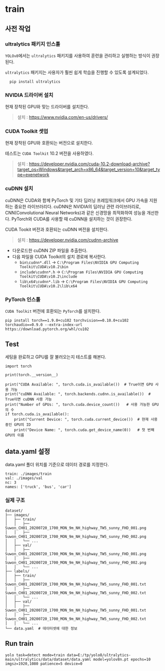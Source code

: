 # train

## 사전 작업

### ultralytics 패키지 인스톨

`YOLOv8`에서는 `ultralytics` 패키지를 사용하여 훈련을 관리하고 실행하는 방식이 권장된다.

`ultralytics` 패키지는 사용자가 훨씬 쉽게 학습을 진행할 수 있도록 설계되었다.

```
  pip install ultralytics
```

### NVIDIA 드라이버 설치

현재 장착된 GPU와 맞는 드라이버를 설치한다.

> 설치 : https://www.nvidia.com/en-us/drivers/

### CUDA Toolkit 셋업

현재 장착된 GPU와 호환되는 버전으로 설치한다.

테스트는 `CUDA Toolkit` 10.2 버전을 사용하였다.

> 설치 : https://developer.nvidia.com/cuda-10.2-download-archive?target_os=Windows&target_arch=x86_64&target_version=10&target_type=exenetwork

### cuDNN 설치

cuDNN은 CUDA와 함께 PyTorch 및 기타 딥러닝 프레임워크에서 GPU 가속을 지원하는 중요한 라이브러리다.
cuDNN은 NVIDIA의 딥러닝 관련 라이브러리로, CNN(Convolutional Neural Networks)과 같은 신경망을 최적화하여 성능을 개선한다.
PyTorch와 CUDA를 사용할 때 cuDNN을 설치하는 것이 권장한다.

CUDA Tookit 버전과 호환되는 cuDNN 버전을 설치한다.  

> 설치 : https://developer.nvidia.com/cudnn-archive

* 다운로드한 cuDNN ZIP 파일을 추출한다.
* 다음 파일을 CUDA Toolkit의 설치 경로에 복사한다.
  * `bin\cudnn*.dll` → `C:\Program Files\NVIDIA GPU Computing Toolkit\CUDA\v10.2\bin`
  * `include\cudnn*.h` → `C:\Program Files\NVIDIA GPU Computing Toolkit\CUDA\v10.2\include`
  * `lib\x64\cudnn*.lib` → `C:\Program Files\NVIDIA GPU Computing Toolkit\CUDA\v10.2\lib\x64`

### PyTorch 인스톨

`CUDA Toolkit` 버전에 호환되는 `PyTorch`를 설치한다.

```
pip install torch==1.9.0+cu102 torchvision==0.10.0+cu102 torchaudio==0.9.0 --extra-index-url https://download.pytorch.org/whl/cu102
```

## Test

세팅을 완료하고 GPU를 잘 불러오는지 테스트를 해본다.

```
import torch

print(torch.__version__)

print("CUDA Available: ", torch.cuda.is_available())  # True이면 GPU 사용 가능
print("cuDNN Available: ", torch.backends.cudnn.is_available())  # True이면 cuDNN 사용 가능
print("Number of GPUs: ", torch.cuda.device_count())   # 사용 가능한 GPU의 수
if torch.cuda.is_available():
    print("Current Device: ", torch.cuda.current_device())  # 현재 사용 중인 GPU의 ID
    print("Device Name: ", torch.cuda.get_device_name(0))   # 첫 번째 GPU의 이름
```

## data.yaml 설정

data.yaml 폴더 위치를 기준으로 데이터 경로를 지정한다.

```
train: ./images/train
val: ./images/val
nc: 3
names: ['truck', 'bus', 'car']
```

### 실제 구조

```
dataset/
├── images/
│   ├── train/
│   │   ├── Suwon_CH01_20200720_1700_MON_9m_NH_highway_TW5_sunny_FHD_001.png
│   │   ├── Suwon_CH01_20200720_1700_MON_9m_NH_highway_TW5_sunny_FHD_002.png
│   │   └── ...
│   ├── val/
│   │   ├── Suwon_CH01_20200720_1700_MON_9m_NH_highway_TW5_sunny_FHD_001.png
│   │   ├── Suwon_CH01_20200720_1700_MON_9m_NH_highway_TW5_sunny_FHD_002.png
│   │   └── ...
├── labels/
│   ├── train/
│   │   ├── Suwon_CH01_20200720_1700_MON_9m_NH_highway_TW5_sunny_FHD_001.txt
│   │   ├── Suwon_CH01_20200720_1700_MON_9m_NH_highway_TW5_sunny_FHD_002.txt
│   │   └── ...
│   ├── val/
│   │   ├── Suwon_CH01_20200720_1700_MON_9m_NH_highway_TW5_sunny_FHD_001.txt
│   │   ├── Suwon_CH01_20200720_1700_MON_9m_NH_highway_TW5_sunny_FHD_002.txt
│   │   └── ...
└── data.yaml  # 데이터셋에 대한 정보
```

## Run train

```
yolo task=detect mode=train data=E:/tp/yolo8/ultralytics-main/ultralytics/data/dataset/data.yaml model=yolov8n.pt epochs=10 imgsz=1920,1080 patience=5 device=0
```

